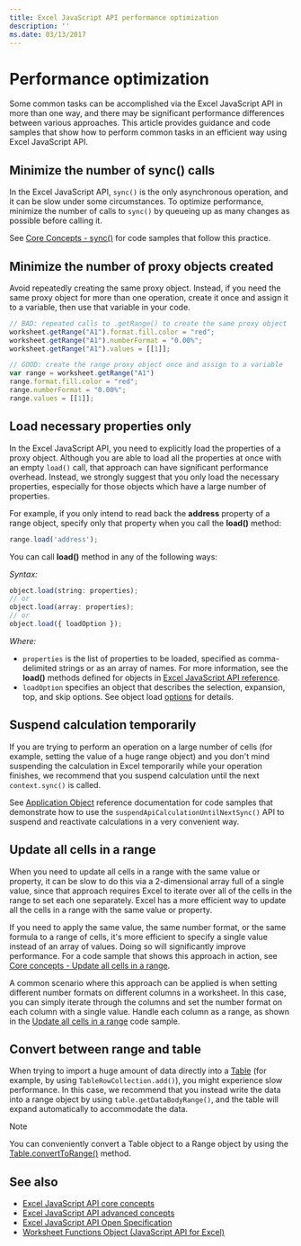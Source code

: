 ```yaml
---
title: Excel JavaScript API performance optimization
description: ''
ms.date: 03/13/2017
---
```


# Performance optimization

Some common tasks can be accomplished via the Excel JavaScript API in more than one way, and there may be significant performance differences between various approaches. This article provides guidance and code samples that show how to perform common tasks in an efficient way using Excel JavaScript API.

## Minimize the number of sync() calls

In the Excel JavaScript API, ```sync()``` is the only asynchronous operation, and it can be slow under some circumstances. To optimize performance, minimize the number of calls to ```sync()``` by queueing up as many changes as possible before calling it.

See [Core Concepts - sync()](excel-add-ins-core-concepts.md#sync) for code samples that follow this practice.

## Minimize the number of proxy objects created

Avoid repeatedly creating the same proxy object. Instead, if you need the same proxy object for more than one operation, create it once and assign it to a variable, then use that variable in your code.

```javascript
// BAD: repeated calls to .getRange() to create the same proxy object
worksheet.getRange("A1").format.fill.color = "red";
worksheet.getRange("A1").numberFormat = "0.00%";
worksheet.getRange("A1").values = [[1]];

// GOOD: create the range proxy object once and assign to a variable
var range = worksheet.getRange("A1")
range.format.fill.color = "red";
range.numberFormat = "0.00%";
range.values = [[1]];
```

## Load necessary properties only

In the Excel JavaScript API, you need to explicitly load the properties of a proxy object. Although you are able to load all the properties at once with an empty ```load()``` call, that approach can have significant performance overhead. Instead, we strongly suggest that you only load the necessary properties, especially for those objects which have a large number of properties.

For example, if you only intend to read back the **address** property of a range object, specify only that property when you call the **load()** method:
 
```js
range.load('address');
```
 
You can call **load()** method in any of the following ways:
 
_Syntax:_
 
```js
object.load(string: properties);
// or
object.load(array: properties);
// or
object.load({ loadOption });
```
 
_Where:_
 
* `properties` is the list of properties to be loaded, specified as comma-delimited strings or as an array of names. For more information, see the **load()** methods defined for objects in [Excel JavaScript API reference](https://dev.office.com/reference/add-ins/excel/excel-add-ins-reference-overview).
* `loadOption` specifies an object that describes the selection, expansion, top, and skip options. See object load [options](https://dev.office.com/reference/add-ins/excel/loadoption) for details.

## Suspend calculation temporarily

If you are trying to perform an operation on a large number of cells (for example, setting the value of a huge range object) and you don't mind suspending the calculation in Excel temporarily while your operation finishes, we recommend that you suspend calculation until the next ```context.sync()``` is called.

See [Application Object](https://dev.office.com/reference/add-ins/excel/application) reference documentation for code samples that demonstrate how to use the ```suspendApiCalculationUntilNextSync()``` API to suspend and reactivate calculations in a very convenient way.

## Update all cells in a range 

When you need to update all cells in a range with the same value or property, it can be slow to do this via a 2-dimensional array full of a single value, since that approach requires Excel to iterate over all of the cells in the range to set each one separately. Excel has a more efficient way to update all the cells in a range with the same value or property.

If you need to apply the same value, the same number format, or the same formula to a range of cells, it's more efficient to specify a single value instead of an array of values. Doing so will significantly improve performance. For a code sample that shows this approach in action, see [Core concepts - Update all cells in a range](excel-add-ins-core-concepts#update-all-cells-in-a-range.md).

A common scenario where this approach can be applied is when setting different number formats on different columns in a worksheet. In this case, you can simply iterate through the columns and set the number format on each column with a single value. Handle each column as a range, as shown in the [Update all cells in a range](excel-add-ins-core-concepts#update-all-cells-in-a-range.md) code sample.

## Convert between range and table

When trying to import a huge amount of data directly into a [Table](https://dev.office.com/reference/add-ins/excel/table) (for example, by using `TableRowCollection.add()`), you might experience slow performance. In this case, we recommend that you instead write the data into a range object by using `table.getDataBodyRange()`, and the table will expand automatically to accommodate the data.

> [!NOTE]
> You can conveniently convert a Table object to a Range object by using the [Table.convertToRange()](https://dev.office.com/reference/add-ins/excel/table#converttorange) method.

## See also

- [Excel JavaScript API core concepts](excel-add-ins-core-concepts.md)
- [Excel JavaScript API advanced concepts](excel-add-ins-advanced-concepts.md)
- [Excel JavaScript API Open Specification](https://github.com/OfficeDev/office-js-docs/tree/ExcelJs_OpenSpec)
- [Worksheet Functions Object (JavaScript API for Excel)](https://dev.office.com/reference/add-ins/excel/functions)